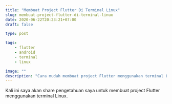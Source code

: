 ```yaml
---
title: "Membuat Project Flutter Di Terminal Linux"
slug: membuat-project-flutter-di-terminal-linux
date: 2020-06-22T20:23:21+07:00
draft: false

type: post

tags:
    - flutter
    - android
    - terminal
    - linux

image: ""
description: "Cara mudah membuat project Flutter menggunakan terminal Linux"
---
```


Kali ini saya akan share pengetahuan saya untuk membuat project Flutter menggunakan terminal Linux.
